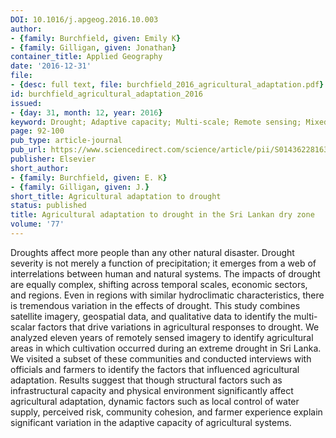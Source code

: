 ```yaml
---
DOI: 10.1016/j.apgeog.2016.10.003
author:
- {family: Burchfield, given: Emily K}
- {family: Gilligan, given: Jonathan}
container_title: Applied Geography
date: '2016-12-31'
file:
- {desc: full text, file: burchfield_2016_agricultural_adaptation.pdf}
id: burchfield_agricultural_adaptation_2016
issued:
- {day: 31, month: 12, year: 2016}
keyword: Drought; Adaptive capacity; Multi-scale; Remote sensing; Mixed methods
page: 92-100
pub_type: article-journal
pub_url: https://www.sciencedirect.com/science/article/pii/S0143622816306063
publisher: Elsevier
short_author:
- {family: Burchfield, given: E. K}
- {family: Gilligan, given: J.}
short_title: Agricultural adaptation to drought
status: published
title: Agricultural adaptation to drought in the Sri Lankan dry zone
volume: '77'
---
```

Droughts affect more people than any other natural disaster. Drought severity is not merely a function of precipitation; it emerges from a web of interrelations between human and natural systems. The impacts of drought are equally complex, shifting across temporal scales, economic sectors, and regions. Even in regions with similar hydroclimatic characteristics, there is tremendous variation in the effects of drought. This study combines satellite imagery, geospatial data, and qualitative data to identify the multi-scalar factors that drive variations in agricultural responses to drought. We analyzed eleven years of remotely sensed imagery to identify agricultural areas in which cultivation occurred during an extreme drought in Sri Lanka. We visited a subset of these communities and conducted interviews with officials and farmers to identify the factors that influenced agricultural adaptation. Results suggest that though structural factors such as infrastructural capacity and physical environment significantly affect agricultural adaptation, dynamic factors such as local control of water supply, perceived risk, community cohesion, and farmer experience explain significant variation in the adaptive capacity of agricultural systems.
